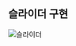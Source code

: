 ## 슬라이더 구현
![슬라이더](https://user-images.githubusercontent.com/65111990/150111465-555d110d-6443-47f0-83d8-cf11d6985e37.gif)
